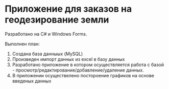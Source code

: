 # Приложение для заказов на геодезирование земли

Разработано на С# и Windows Forms.

Выполнен план:

1. Создана база данныых (MySQL)
2. Произведен импорт данных из excel в базу данных
3. Разработано приложение в котором осуществляется работа с базой - просмотр/редактирование/добавление/удаление данных.
4. В приложении осуществелено постороение графиков на основе введеных данных